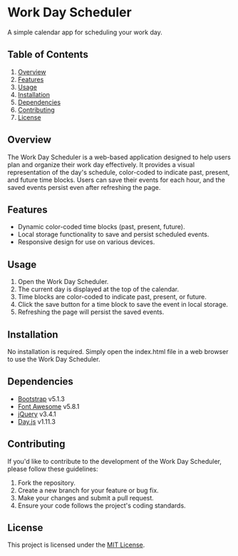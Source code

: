 # Work Day Scheduler

A simple calendar app for scheduling your work day.

## Table of Contents

1. [Overview](#overview)
2. [Features](#features)
3. [Usage](#usage)
4. [Installation](#installation)
5. [Dependencies](#dependencies)
6. [Contributing](#contributing)
7. [License](#license)

## Overview

The Work Day Scheduler is a web-based application designed to help users plan and organize their work day effectively. It provides a visual representation of the day's schedule, color-coded to indicate past, present, and future time blocks. Users can save their events for each hour, and the saved events persist even after refreshing the page.

## Features

- Dynamic color-coded time blocks (past, present, future).
- Local storage functionality to save and persist scheduled events.
- Responsive design for use on various devices.

## Usage

1. Open the Work Day Scheduler.
2. The current day is displayed at the top of the calendar.
3. Time blocks are color-coded to indicate past, present, or future.
4. Click the save button for a time block to save the event in local storage.
5. Refreshing the page will persist the saved events.

## Installation

No installation is required. Simply open the index.html file in a web browser to use the Work Day Scheduler.

## Dependencies

- [Bootstrap](https://getbootstrap.com/) v5.1.3
- [Font Awesome](https://fontawesome.com/) v5.8.1
- [jQuery](https://jquery.com/) v3.4.1
- [Day.js](https://day.js.org/) v1.11.3

## Contributing

If you'd like to contribute to the development of the Work Day Scheduler, please follow these guidelines:
1. Fork the repository.
2. Create a new branch for your feature or bug fix.
3. Make your changes and submit a pull request.
4. Ensure your code follows the project's coding standards.

## License

This project is licensed under the [MIT License](LICENSE).
